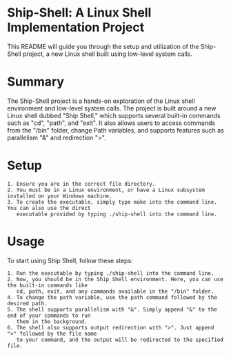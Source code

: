# Ship-Shell: A Linux Shell Implementation Project
This README will guide you through the setup and utilization of the Ship-Shell project, a new Linux 
shell built using low-level system calls.
  
# Summary
The Ship-Shell project is a hands-on exploration of the Linux shell environment and low-level system 
calls. The project is built around a new Linux shell dubbed "Ship Shell," which supports several 
built-in commands such as "cd", "path", and "exit". It also allows users to access commands from 
the "/bin" folder, change Path variables, and supports features such as parallelism "&" and 
redirection ">".
  
# Setup

    1. Ensure you are in the correct file directory.
    2. You must be in a Linux environment, or have a Linux subsystem installed on your Windows machine.
    3. To create the executable, simply type make into the command line. You can also use the direct 
       executable provided by typing ./ship-shell into the command line.

# Usage

To start using Ship Shell, follow these steps:

    1. Run the executable by typing ./ship-shell into the command line.
    2. Now, you should be in the Ship Shell environment. Here, you can use the built-in commands like 
       cd, path, exit, and any commands available in the "/bin" folder.
    4. To change the path variable, use the path command followed by the desired path.
    5. The shell supports parallelism with "&". Simply append "&" to the end of your commands to run 
       them in the background.
    6. The shell also supports output redirection with ">". Just append ">" followed by the file name 
       to your command, and the output will be redirected to the specified file.
